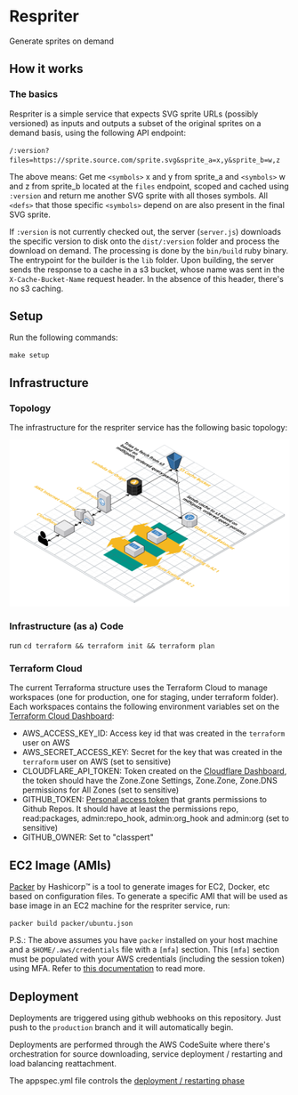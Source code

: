 # Respriter

Generate sprites on demand

## How it works

### The basics

Respriter is a simple service that expects SVG sprite URLs (possibly versioned) as inputs
and outputs a subset of the original sprites on a demand basis, using the following API endpoint:

`/:version?files=https://sprite.source.com/sprite.svg&sprite_a=x,y&sprite_b=w,z`

The above means: Get me `<symbols>` x and y from sprite_a and `<symbols>` w and z from sprite_b
located at the `files` endpoint, scoped and cached using `:version` and return me another SVG sprite with all thoses symbols. All `<defs>` that those specific `<symbols>` depend on are also present in the final SVG sprite.

If `:version` is not currently checked out, the server (`server.js`) downloads the specific version to disk onto the `dist/:version` folder and process the download on demand. The processing is done by the `bin/build` ruby binary. The entrypoint for the builder is the `lib` folder. Upon building, the server sends the response to a cache in a s3 bucket, whose name was sent in the `X-Cache-Bucket-Name` request header. In the absence of this header, there's no s3 caching.

## Setup

Run the following commands:

`make setup`

## Infrastructure

### Topology

The infrastructure for the respriter service has the following basic topology:

![Respriter Topology on AWS](docs/topology.svg)

### Infrastructure (as a) Code

run `cd terraform && terraform init && terraform plan`

### Terraform Cloud

The current Terraforma structure uses the Terraform Cloud to manage workspaces (one for production, one for staging, under terraform folder). Each workspaces contains the following environment variables set on the [Terraform Cloud Dashboard](https://app.terraform.io/app/classpert/workspaces/respriter-production/variables):

- AWS_ACCESS_KEY_ID: Access key id that was created in the `terraform` user on AWS
- AWS_SECRET_ACCESS_KEY: Secret for the key that was created in the `terraform` user on AWS (set to sensitive)
- CLOUDFLARE_API_TOKEN: Token created on the [Cloudflare Dashboard](https://dash.cloudflare.com/profile/api-tokens), the token should have the Zone.Zone Settings, Zone.Zone, Zone.DNS permissions for All Zones (set to sensitive)
- GITHUB_TOKEN: [Personal access token](https://github.com/settings/tokens) that grants permissions to Github Repos. It should have at least the permissions repo, read:packages, admin:repo_hook, admin:org_hook and admin:org (set to sensitive)
- GITHUB_OWNER: Set to "classpert"

## EC2 Image (AMIs)

[Packer](https://www.packer.io/) by Hashicorp™ is a tool to generate images for EC2, Docker, etc based on configuration files. To generate a specific AMI that will be used as base image in an EC2 machine for the respriter service, run:

`packer build packer/ubuntu.json`

P.S.: The above assumes you have `packer` installed on your host machine and
a `$HOME/.aws/credentials` file with a `[mfa]` section. This `[mfa]` section must
be populated with your AWS credentials (including the session token) using MFA.
Refer to [this documentation](https://aws.amazon.com/premiumsupport/knowledge-center/authenticate-mfa-cli/) to read more.

## Deployment

Deployments are triggered using github webhooks on this repository. Just push to the
`production` branch and it will automatically begin.

Deployments are performed through the AWS CodeSuite where there's orchestration for source downloading, service deployment / restarting and load balancing reattachment.

The appspec.yml file controls the [deployment / restarting phase](https://docs.aws.amazon.com/codedeploy/latest/userguide/reference-appspec-file-structure-hooks.html#reference-appspec-file-structure-hooks-list)

